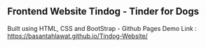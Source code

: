 ## Frontend Website Tindog - Tinder for Dogs
Built using HTML, CSS and BootStrap -
Github Pages Demo Link : https://basantahlawat.github.io/Tindog-Website/
